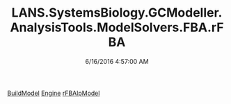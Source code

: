 ﻿---
title: LANS.SystemsBiology.GCModeller.AnalysisTools.ModelSolvers.FBA.rFBA
date: 6/16/2016 4:57:00 AM
---

[BuildModel](T-LANS.SystemsBiology.GCModeller.AnalysisTools.ModelSolvers.FBA.rFBA.BuildModel.html)
[Engine](T-LANS.SystemsBiology.GCModeller.AnalysisTools.ModelSolvers.FBA.rFBA.Engine.html)
[rFBAlpModel](T-LANS.SystemsBiology.GCModeller.AnalysisTools.ModelSolvers.FBA.rFBA.rFBAlpModel.html)
